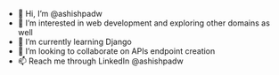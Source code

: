 - 👋 Hi, I’m @ashishpadw
- 👀 I’m interested in web development and exploring other domains as well
- 🌱 I’m currently learning Django
- 💞️ I’m looking to collaborate on APIs endpoint creation
- 📫 Reach me through LinkedIn @ashishpadw

<!---
ashishpadw/ashishpadw is a ✨ special ✨ repository because its `README.md` (this file) appears on your GitHub profile.
You can click the Preview link to take a look at your changes.
--->
